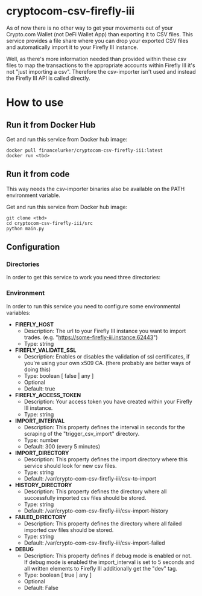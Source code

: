 # cryptocom-csv-firefly-iii

As of now there is no other way to get your movements out of your Crypto.com Wallet (not DeFi Wallet App) than exporting it to CSV files. This service provides a file share where you can drop your exported CSV files and automatically import it to your Firefly III instance.

Well, as there's more information needed than provided within these csv files to map the transactions to the appropriate accounts within Firefly III it's not "just importing a csv". Therefore the csv-importer isn't used and instead the Firefly III API is called directly.

# How to use

## Run it from Docker Hub

Get and run this service from Docker hub image:

```
docker pull financelurker/cryptocom-csv-firefly-iii:latest
docker run <tbd>
```

## Run it from code

This way needs the csv-importer binaries also be available on the PATH environment variable.

Get and run this service from Docker hub image:

```
git clone <tbd>
cd cryptocom-csv-firefly-iii/src
python main.py
```

## Configuration

### Directories

In order to get this service to work you need three directories:


### Environment

In order to run this service you need to configure some environmental variables:

- **FIREFLY_HOST**
  - Description: The url to your Firefly III instance you want to import trades. (e.g. "https://some-firefly-iii.instance:62443")
  - Type: string
- **FIREFLY_VALIDATE_SSL**
  - Description: Enables or disables the validation of ssl certificates, if you're using your own x509 CA.
    (there probably are better ways of doing this)
  - Type: boolean [ false | any ]
  - Optional
  - Default: true
- **FIREFLY_ACCESS_TOKEN**
  - Description: Your access token you have created within your Firefly III instance.
  - Type: string
- **IMPORT_INTERVAL**
  - Description: This property defines the interval in seconds for the scraping of the "trigger_csv_import" directory.
  - Type: number
  - Default: 300 (every 5 minutes)
- **IMPORT_DIRECTORY**
  - Description: This property defines the import directory where this service should look for new csv files.
  - Type: string
  - Default: /var/crypto-com-csv-firefly-iii/csv-to-import
- **HISTORY_DIRECTORY**
  - Description: This property defines the directory where all successfully imported csv files should be stored.
  - Type: string
  - Default: /var/crypto-com-csv-firefly-iii/csv-import-history
- **FAILED_DIRECTORY**
  - Description: This property defines the directory where all failed imported csv files should be stored.
  - Type: string
  - Default: /var/crypto-com-csv-firefly-iii/csv-import-failed
- **DEBUG**
  - Description: This property defines if debug mode is enabled or not. If debug mode is enabled the import_interval is set to 5 seconds and all written elements to Firefly III additionally get the "dev" tag.
  - Type: boolean [ true | any ]
  - Optional
  - Default: False
